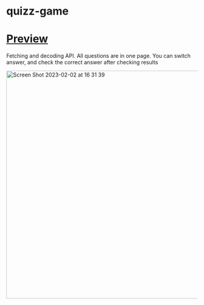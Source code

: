 # quizz-game 
#  **[Preview](https://fokieeee.github.io/quizz-game-react/)**

Fetching and decoding API. All questions are in one page. You can switch answer, and check the correct answer after checking results



<img width="600" alt="Screen Shot 2023-02-02 at 16 31 39" src="https://user-images.githubusercontent.com/114172954/216313836-694f91a3-9e1e-414b-9d80-88b454bdd970.png">
